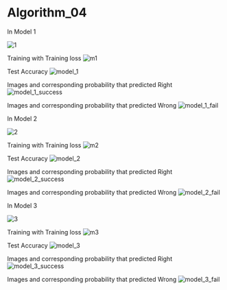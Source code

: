 # Algorithm_04
In Model 1

![1](https://user-images.githubusercontent.com/102566676/173290436-d039d74d-3f93-4efd-8cd4-a77c71ec060a.png)

Training with Training loss
![m1](https://user-images.githubusercontent.com/102566676/173289864-4de301ae-0d6d-4006-aa9a-b878e5e9c6d3.png)

Test Accuracy
![model_1](https://user-images.githubusercontent.com/102566676/173288495-72b99901-30df-49f4-9526-d5705019cfdb.png)

Images and corresponding probability that predicted Right
![model_1_success](https://user-images.githubusercontent.com/102566676/173288500-b88bb102-5698-44f8-a0cb-8d0e953fae2d.png)

Images and corresponding probability that predicted Wrong
![model_1_fail](https://user-images.githubusercontent.com/102566676/173288502-dcea8174-ffbe-4024-8906-e4b5ee49244d.png)

In Model 2

![2](https://user-images.githubusercontent.com/102566676/173290438-c13f04de-643a-4590-8048-9d4a6ccc64ec.png)

Training with Training loss
![m2](https://user-images.githubusercontent.com/102566676/173289888-efa3005e-59d4-448e-8549-e3e25aa3f3da.png)

Test Accuracy
![model_2](https://user-images.githubusercontent.com/102566676/173288841-c9937792-ff25-4a49-b8df-9a82d576d8c6.png)

Images and corresponding probability that predicted Right
![model_2_success](https://user-images.githubusercontent.com/102566676/173288837-8dd9e95d-262e-4c42-9d43-1a23c9c4a25f.png)

Images and corresponding probability that predicted Wrong
![model_2_fail](https://user-images.githubusercontent.com/102566676/173288840-811ce45f-7a71-40a6-be0f-35b5dfdd668a.png)

In Model 3

![3](https://user-images.githubusercontent.com/102566676/173290440-6ca4d38a-f610-4f4b-ac9a-65d07a127476.png)

Training with Training loss
![m3](https://user-images.githubusercontent.com/102566676/173289925-effcd7ee-d4ab-415d-b8c9-86116c1d7eae.png)

Test Accuracy
![model_3](https://user-images.githubusercontent.com/102566676/173288880-361b0bd0-3587-4812-acac-c59d68203510.png)

Images and corresponding probability that predicted Right
![model_3_success](https://user-images.githubusercontent.com/102566676/173288886-6b454af8-a347-42fe-8958-623d19d517f5.png)

Images and corresponding probability that predicted Wrong
![model_3_fail](https://user-images.githubusercontent.com/102566676/173288890-f94c6dee-b5ee-4a68-b341-0d4120110d74.png)
